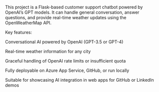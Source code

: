 This project is a Flask-based customer support chatbot powered by OpenAI’s GPT models. 
It can handle general conversation, answer questions, and provide real-time weather updates using the OpenWeatherMap API.

Key features:

Conversational AI powered by OpenAI (GPT-3.5 or GPT-4)

Real-time weather information for any city

Graceful handling of OpenAI rate limits or insufficient quota

Fully deployable on Azure App Service, GitHub, or run locally

Suitable for showcasing AI integration in web apps for GitHub or LinkedIn demos
